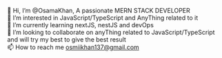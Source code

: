 👋 Hi, I’m @OsamaKhan, A passionate MERN STACK DEVELOPER <br>
👀 I’m interested in JavaScript/TypeScript and AnyThing related to it <br>
🌱 I’m currently learning nextJS, nestJS and devOps <br>
💞️ I’m looking to collaborate on anyThing related to JavaScript/TypeScript and will try my best to give the best result <br>
📫 How to reach me osmiikhan137@gmail.com

<!--
**Osamakhan20/OsamaKhan20** is a ✨ _special_ ✨ repository because its `README.md` (this file) appears on your GitHub profile.

Here are some ideas to get you started:

- 🔭 I’m currently working on ...
- 🌱 I’m currently learning ...
- 👯 I’m looking to collaborate on ...
- 🤔 I’m looking for help with ...
- 💬 Ask me about ...
- 📫 How to reach me: ...
- 😄 Pronouns: ...



-->

